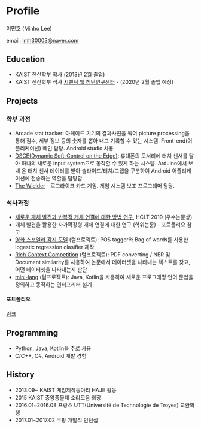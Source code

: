 # Profile

이민호 (Minho Lee)

email: [lmh30003@naver.com](mailto:lmh30003@naver.com)

## Education
 - KAIST 전산학부 학사 (2018년 2월 졸업)
 - KAIST 전산학부 석사 [시맨틱 웹 첨단연구센터](http://semanticweb.kaist.ac.kr/) - (2020년 2월 졸업 예정)


## Projects

### 학부 과정
 - Arcade stat tracker: 아케이드 기기의 결과사진을 찍어 picture processing을 통해 점수, 세부 정보 등의 숫자를 뽑아 내고 기록할 수 있는 시스템. Front-end(어플리케이션) 메인 담당. Android studio 사용
 - [DSCE(Dynamic Soft-Control on the Edge)](../files/DSCE.pdf): 휴대폰의 모서리에 터치 센서를 달아 하나의 새로운 input system으로 동작할 수 있게 하는 시스템. Arduino에서 보내 온 터치 센서 데이터를 받아 슬라이드/터치/그랩을 구분하여 Android 어플리케이션에 전송하는 역할을 담당함.
 - [The Wielder](https://noah.kaist.ac.kr/Circle/HAJE/project/17thewielder) - 로그라이크 카드 게임. 게임 시스템 보조 프로그래머 담당.

### 석사과정
 - [새로운 개체 발견과 반복적 개체 연결에 대한 방법 연구](../files/새로운_개체_발견과_반복적_개체_연결에_대한_연구.pdf), HCLT 2019 (우수논문상)
 - 개체 발견을 활용한 자가확장형 개체 연결에 대한 연구 (학위논문) - 포트폴리오 참고
 - [영화 스포일러 감지 모델](../files/Spoiler_detector.pdf) (텀프로젝트): POS tagger와 Bag of words를 사용한 logestic regression clasifier 제작
 - [Rich Context Competition](../files/RCC.pdf) (텀프로젝트): PDF converting / NER 및 Document similarity를 사용하여 논문에서 데이터셋을 나타내는 텍스트를 찾고, 어떤 데이터셋을 나타내는지 판단
 - [mini-lang](https://github.com/minolee/mini_lang/tree/CS522) (텀프로젝트): Java, Kotlin을 사용하여 새로운 프로그래밍 언어 문법을 정의하고 동작하는 인터프리터 설계


#### 포트폴리오
[링크](../files/포트폴리오-이민호-최종.pdf)

## Programming
 - Python, Java, Kotlin을 주로 사용
 - C/C++, C#, Android 개발 경험

## History
 - 2013.09~ KAIST 게임제작동아리 HAJE 활동
 - 2015 KAIST 중앙풍물패 소리모음 회장
 - 2016.01~2016.08 프랑스 UTT(Université de Technologie de Troyes) 교환학생
 - 2017.01~2017.02 쿠팡 개발직 인턴십
